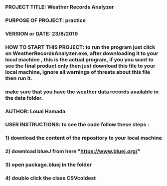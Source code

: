 ### PROJECT TITLE: Weather Records Analyzer
### PURPOSE OF PROJECT: practice
### VERSION or DATE: 23/8/2019
### HOW TO START THIS PROJECT:  to run the program just click on WeatherRecordsAnalyzer.exe, after downloading it to your local machine , this is the actual program, if you you want to see the final product only then just download this file to your local machine, ignore all warnings of threats about this file then run it.
### make sure that you have the weather data records available in the data folder.
### AUTHOR: Louai Hamada
### USER INSTRUCTIONS: to see the code follow these steps :
### 1) download the content of the repository to your local machine
### 2) download blueJ from here "https://www.bluej.org/"
### 3) open package.bluej in the folder
### 4) double click the class CSVcoldest
